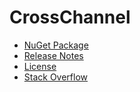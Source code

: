# CrossChannel
- [NuGet Package](https://www.nuget.org/packages/CrossChannel)
- [Release Notes](https://github.com/skthomasjr/CrossChannel/releases)
- [License](LICENSE.md)
- [Stack Overflow](http://stackoverflow.com/questions/tagged/CrossChannel)

